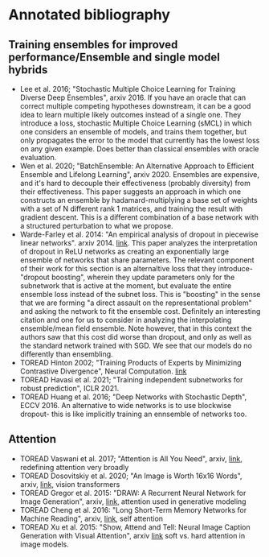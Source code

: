 # Annotated bibliography 

## Training ensembles for improved performance/Ensemble and single model hybrids 

- Lee et al. 2016; "Stochastic Multiple Choice Learning for Training Diverse Deep Ensembles", arxiv 2016. If you have an oracle that can correct multiple competing hypotheses downstream, it can be a good idea to learn multiple likely outcomes instead of a single one. They introduce a loss, stochastic Multiple Choice Learning (sMCL) in which one considers an ensemble of models, and trains them together, but only propagates the error to the model that currently has the lowest loss on any given example. Does better than classical ensembles with oracle evaluation. 
- Wen et al. 2020; "BatchEnsemble: An Alternative Approach to Efficient Ensemble and Lifelong Learning", arxiv 2020. Ensembles are expensive, and it's hard to decouple their effectiveness (probably diversity) from their effectiveness. This paper suggests an approach in which one constructs an ensemble by hadamard-multiplying a base set of weights with a set of N different rank 1 matrices, and training the result with gradient descent. This is a different combination of a base network with a structured perturbation to what we propose.
- Warde-Farley et al. 2014: "An empirical analysis of dropout in piecewise linear networks". arxiv 2014. [link](https://arxiv.org/pdf/1312.6197.pdf). This paper analyzes the interpretation of dropout in ReLU networks as creating an exponentially large ensemble of networks that share parameters. The relevant component of their work for this section is an alternaltive loss that they introduce- "dropout boosting", wherein they update parameters only for the subnetwork that is active at the moment, but evaluate the entire ensemble loss instead of the subnet loss. This is "boosting" in the sense that we are forming "a direct assault on the representational problem" and asking the network to fit the ensemble cost. Definitely an interesting citation and one for us to consider in analyzing the interpolating ensemble/mean field ensemble. Note however, that in this context the authors saw that this cost did worse than dropout, and only as well as the standard network trained with SGD. We see that our models do no differently than ensembling.  
- TOREAD Hinton 2002; "Training Products of Experts by Minimizing Contrastive Divergence", Neural Computation. [link](https://www.cs.toronto.edu/~hinton/absps/nccd.pdf)
- TOREAD Havasi et al. 2021; "Training independent subnetworks for robust prediction", ICLR 2021.
- TOREAD Huang et al. 2016; "Deep Networks with Stochastic Depth", ECCV 2016. An alternative to wide networks is to use blockwise dropout- this is like implicitly training an ennsemble of networks too. 

## Attention 

- TOREAD Vaswani et al. 2017; "Attention is All You Need", arxiv, [link](https://arxiv.org/abs/1706.03762), redefining attention very broadly
- TOREAD Dosovitskiy et al. 2020; "An Image is Worth 16x16 Words", arxiv, [link](https://arxiv.org/abs/2010.11929), vision transformers
- TOREAD Gregor et al. 2015: "DRAW: A Recurrent Neural Network for Image Generation", arxiv, [link](https://arxiv.org/pdf/1502.04623.pdf), attention used in generative modeling
- TOREAD Cheng et al. 2016: "Long Short-Term Memory Networks for Machine Reading", arxiv, [link](https://arxiv.org/abs/1601.06733), self attention
- TOREAD Xu et al. 2015: "Show, Attend and Tell: Neural Image Caption Generation with Visual Attention", arxiv [link](https://arxiv.org/abs/1502.03044) soft vs. hard attention in image models. 
